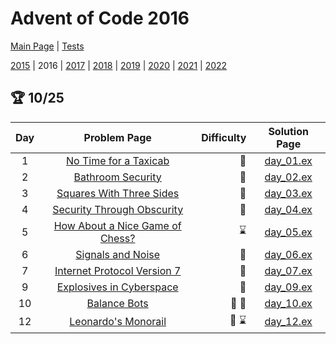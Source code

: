 # Advent of Code 2016

[Main Page](https://adventofcode.com/2016) | [Tests](/test/2016)

[2015](/lib/2015) | 2016 | [2017](/lib/2017) | [2018](/lib/2018) | [2019](/lib/2019) | [2020](/lib/2020) | [2021](/lib/2021) | [2022](/lib/2022)

## :trophy: 10/25

| Day | Problem Page | Difficulty | Solution Page |
| :---: | :------: | ---: | :---: |
| 1 | [No Time for a Taxicab](https://adventofcode.com/2016/day/1) | :star2: | [day_01.ex](/lib/2016/day_01.ex) |
| 2 | [Bathroom Security](https://adventofcode.com/2016/day/2) | :star2: | [day_02.ex](/lib/2016/day_02.ex) |
| 3 | [Squares With Three Sides](https://adventofcode.com/2016/day/3)  | :star2: | [day_03.ex](/lib/2016/day_03.ex) |
| 4 | [Security Through Obscurity](https://adventofcode.com/2016/day/4)  | :star2: | [day_04.ex](/lib/2016/day_04.ex) |
| 5 | [How About a Nice Game of Chess?](https://adventofcode.com/2016/day/5)  | :hourglass: | [day_05.ex](/lib/2016/day_05.ex) |
| 6 | [Signals and Noise](https://adventofcode.com/2016/day/6)  | :star2: | [day_06.ex](/lib/2016/day_06.ex) |
| 7 | [Internet Protocol Version 7](https://adventofcode.com/2016/day/7)  | :star2: | [day_07.ex](/lib/2016/day_07.ex) |
| 9 | [Explosives in Cyberspace](https://adventofcode.com/2016/day/9)  | :star2: | [day_09.ex](/lib/2016/day_09.ex) |
| 10 | [Balance Bots](https://adventofcode.com/2016/day/10)  | :star2: :star2: | [day_10.ex](/lib/2016/day_10.ex) |
| 12 | [Leonardo's Monorail](https://adventofcode.com/2016/day/12)  | :star2: :hourglass: | [day_12.ex](/lib/2016/day_12.ex) |

